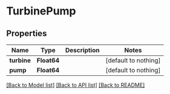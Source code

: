 # TurbinePump

## Properties

Name | Type | Description | Notes
------------ | ------------- | ------------- | -------------
**turbine** | **Float64** |  | [default to nothing]
**pump** | **Float64** |  | [default to nothing]

[[Back to Model list]](../README.md#models) [[Back to API list]](../README.md#api-endpoints) [[Back to README]](../README.md)
